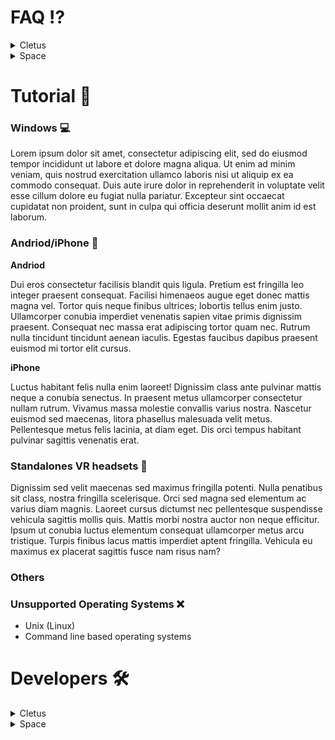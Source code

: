 # FAQ ⁉️

<details><summary>Cletus</summary>
    
    [RecRoom](https://correct-link-here.com)
</details>

<details><summary>Space</summary>
    [RecRoom](https://correct-link-here.com)
</details>

# Tutorial 📖

### Windows 💻


Lorem ipsum dolor sit amet, consectetur adipiscing elit, sed do eiusmod tempor incididunt ut labore et dolore magna aliqua. Ut enim ad minim veniam, quis nostrud exercitation ullamco laboris nisi ut aliquip ex ea commodo consequat. Duis aute irure dolor in reprehenderit in voluptate velit esse cillum dolore eu fugiat nulla pariatur. Excepteur sint occaecat cupidatat non proident, sunt in culpa qui officia deserunt mollit anim id est laborum.

### Andriod/iPhone 📱 


****Andriod****

Dui eros consectetur facilisis blandit quis ligula. Pretium est fringilla leo integer praesent consequat. Facilisi himenaeos augue eget donec mattis magna vel. Tortor quis neque finibus ultrices; lobortis tellus enim justo. Ullamcorper conubia imperdiet venenatis sapien vitae primis dignissim praesent. Consequat nec massa erat adipiscing tortor quam nec. Rutrum nulla tincidunt tincidunt aenean iaculis. Egestas faucibus dapibus praesent euismod mi tortor elit cursus.

****iPhone****

Luctus habitant felis nulla enim laoreet! Dignissim class ante pulvinar mattis neque a conubia senectus. In praesent metus ullamcorper consectetur nullam rutrum. Vivamus massa molestie convallis varius nostra. Nascetur euismod sed maecenas, litora phasellus malesuada velit metus. Pellentesque metus felis lacinia, at diam eget. Dis orci tempus habitant pulvinar sagittis venenatis erat.

### Standalones VR headsets 🥽

Dignissim sed velit maecenas sed maximus fringilla potenti. Nulla penatibus sit class, nostra fringilla scelerisque. Orci sed magna sed elementum ac varius diam magnis. Laoreet cursus dictumst nec pellentesque suspendisse vehicula sagittis mollis quis. Mattis morbi nostra auctor non neque efficitur. Ipsum ut conubia luctus elementum consequat ullamcorper metus arcu tristique. Turpis finibus lacus mattis imperdiet aptent fringilla. Vehicula eu maximus ex placerat sagittis fusce nam risus nam?

### Others

### Unsupported Operating Systems ❌

- Unix (Linux)
- Command line based operating systems

# Developers 🛠
<details><summary>Cletus</summary>
    
    [RecRoom](https://correct-link-here.com)
</details>

<details><summary>Space</summary>
    [RecRoom](https://correct-link-here.com)
</details>
